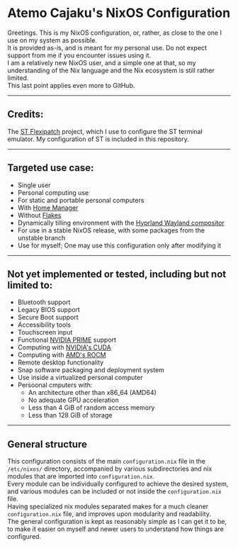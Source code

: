 # Atemo Cajaku's NixOS Configuration

Greetings. This is my NixOS configuration, or, rather, as close to the one I use on my system as possible. \
It is provided as-is, and is meant for my personal use. Do not expect support from me if you encounter issues using it. \
I am a relatively new NixOS user, and a simple one at that, so my understanding of the Nix language and the Nix ecosystem is still rather limited. \
This last point applies even more to GitHub.

---

## Credits:
The [ST Flexipatch](https://github.com/bakkeby/st-flexipatch) project, which I use to configure the ST terminal emulator. My configuration of ST is included in this repository.

---

## Targeted use case:
- Single user
- Personal computing use
- For static and portable personal computers
- With [Home Manager](https://github.com/nix-community/home-manager)
- Without [Flakes](https://wiki.nixos.org/wiki/Flakes)
- Dynamically tilling environment with the [Hyprland Wayland compositor](https://github.com/hyprwm/Hyprland)
- For use in a stable NixOS release, with some packages from the unstable branch
- Use for myself; One may use this configuration only after modifying it

---

## Not yet implemented or tested, including but not limited to:
- Bluetooth support
- Legacy BIOS support
- Secure Boot support
- Accessibility tools
- Touchscreen input
- Functional [NVIDIA PRIME](https://wiki.nixos.org/wiki/Nvidia#Laptop_configuration:_hybrid_graphics_(Nvidia_Optimus_PRIME)) support
- Computing with [NVIDIA's CUDA](https://wiki.nixos.org/wiki/CUDA)
- Computing with [AMD's ROCM](https://wiki.nixos.org/wiki/AMD_GPU#HIP)
- Remote desktop functionality
- Snap software packaging and deployment system
- Use inside a virtualized personal computer
- Persoonal cmputers with:
  - An architecture other than x86_64 (AMD64)
  - No adequate GPU acceleration
  - Less than 4 GiB of random access memory
  - Less than 128 GiB of storage

---

## General structure
This configuration consists of the main `configuration.nix` file in the `/etc/nixos/` directory, accompanied by various subdirectories and nix modules that are imported into `configuration.nix`. \
Every module can be individually configured to achieve the desired system, and various modules can be included or not inside the `configuration.nix` file. \
Having specialized nix modules separated makes for a much cleaner `configuration.nix` file, and improves upon modularity and readability. \
The general configuration is kept as reasonably simple as I can get it to be, to make it easier on myself and newer users to understand how things are configured.
